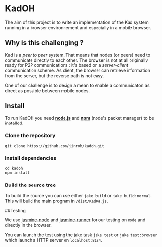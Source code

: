 KadOH
=====

The aim of this project is to write an implementation of the Kad system running in a browser environnement and especially in a mobile browser.

## Why is this challenging ?

Kad is a _peer to peer_ system. That means that nodes (or peers) need to communicate directly to each other. The browser is not at all originally ready for P2P communications : it's based on a _server-client_ communication scheme. As client, the browser can retrieve information from the server, but the reverse path is not easy.

One of our challenge is to design a mean to enable a communicaton as direct as possible between mobile nodes.


## Install

To run KadOH you need __[node.js]__ and __[npm]__ \(node's packet manager\) to be installed.

### Clone the repository

    git clone https://github.com/jinroh/kadoh.git
    
### Install dependencies

    cd kadoh
    npm install
    
### Build the source tree

To build the source you can use either `jake build` or `jake build:normal`. This will build the main program in `/dist/KadOH.js`.


##Testing

We use [jasmine-node] and [jasmine-runner] for our testing on `node` and directly in the browser.

You can launch the test using the jake task `jake test` or `jake test:browser` which launch a HTTP server on `localhost:8124`.



[node.js]:https://github.com/joyent/node
[npm]:https://github.com/isaacs/npm
[jasmine-runner]:https://github.com/jamescarr/jasmine-tool
[jasmine-node]:https://github.com/mhevery/jasmine-node
